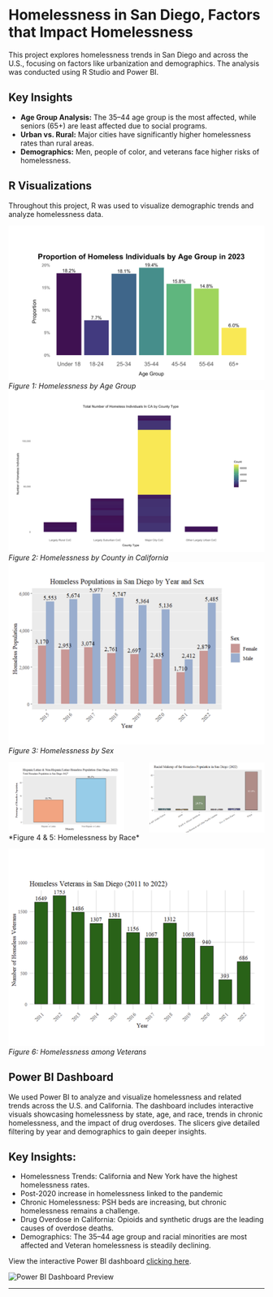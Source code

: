 # Homelessness in San Diego, Factors that Impact Homelessness

This project explores homelessness trends in San Diego and across the U.S., focusing on factors like urbanization and demographics. The analysis was conducted using R Studio and Power BI.

## Key Insights
- **Age Group Analysis:** The 35–44 age group is the most affected, while seniors (65+) are least affected due to social programs.
- **Urban vs. Rural:** Major cities have significantly higher homelessness rates than rural areas.
- **Demographics:** Men, people of color, and veterans face higher risks of homelessness.

## R Visualizations
Throughout this project, R was used to visualize demographic trends and analyze homelessness data.

![Homelessness by Age Group](https://github.com/Riyashab/Homelessness-/blob/main/homelessness%20by%20age.png)
*Figure 1: Homelessness by Age Group*
![Homelessness by CA County](https://github.com/Riyashab/Homelessness-/blob/main/homelessness%20by%20county.png)
*Figure 2: Homelessness by County in California*
![Homelesssness by Sex](https://github.com/Riyashab/Homelessness-/blob/main/homelessness%20by%20sex.png)
*Figure 3: Homelessness by Sex*
<div style="display: flex; align-items: center; justify-content: space-between;">
  <img src="https://raw.githubusercontent.com/Riyashab/Homelessness-/main/Homelessness%20by%20race%20R.png" alt="Homelessness by Race 1" width="45%">
  <img src="https://raw.githubusercontent.com/Riyashab/Homelessness-/main/race%202.png" alt="Homelessness by Race 2" width="45%">
</div>  
*Figure 4 & 5: Homelessness by Race*

![Homelessness among Veterans](https://raw.githubusercontent.com/Riyashab/Homelessness-/main/veterans.png)  
*Figure 6: Homelessness among Veterans*

## Power BI Dashboard

We used Power BI to analyze and visualize homelessness and related trends across the U.S. and California. The dashboard includes interactive visuals showcasing homelessness by state, age, and race, trends in chronic homelessness, and the impact of drug overdoses. The slicers give detailed filtering by year and demographics to gain deeper insights.

## Key Insights:
- Homelessness Trends: California and New York have the highest homelessness rates.
- Post-2020 increase in homelessness linked to the pandemic
- Chronic Homelessness: PSH beds are increasing, but chronic homelessness remains a challenge.
- Drug Overdose in California: Opioids and synthetic drugs are the leading causes of overdose deaths.
- Demographics: The 	35–44 age group and racial minorities are most affected and Veteran homelessness is steadily declining.

View the interactive Power BI dashboard [clicking here](YOUR_POWERBI_LINK).

![Power BI Dashboard Preview](https://raw.githubusercontent.com/your-username/your-repository/main/dashboard-preview.png)


---

